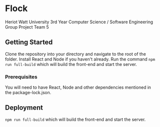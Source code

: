 # Flock

Heriot Watt University
3rd Year Computer Science / Software Engineering Group Project
Team 5

## Getting Started

Clone the repository into your directory and navigate to the root of the folder. Install React and Node if you haven't already. Run the command `npm run full-build` which will build the front-end and start the server. 
### Prerequisites

You will need to have React, Node and other dependencies mentioned in the package-lock.json.

## Deployment

`npm run full-build` which will build the front-end and start the server. 
